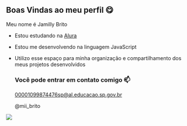 ## Boas Vindas ao meu perfil 😋

Meu nome é Jamilly Brito 

- Estou estudando na [Alura](https://www.alura.com.br)
- Estou me desenvolvendo na linguagem JavaScript
- Utilizo esse espaço para minha organização e compartilhamento dos meus projetos desenvolvidos

  ### Você pode entrar em contato comigo 📫

  00001099874476sp@al.educacao.sp.gov.br
  
  @mii_brito

![](https://media1.tenor.com/m/CzaHhPyIR8gAAAAC/rosy00.gif)
 
